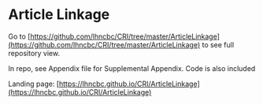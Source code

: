 # Article Linkage

Go to [https://github.com/lhncbc/CRI/tree/master/ArticleLinkage](https://github.com/lhncbc/CRI/tree/master/ArticleLinkage) to see full repository view.

In repo, see Appendix file for Supplemental Appendix.
Code is also included

Landing page: 
[https://lhncbc.github.io/CRI/ArticleLinkage](https://lhncbc.github.io/CRI/ArticleLinkage)
